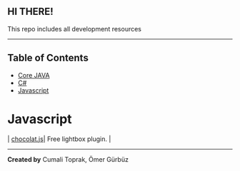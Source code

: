 ## HI THERE!

This repo includes all development resources

***

## Table of Contents

- [Core JAVA](#core-java)
- [C#](#Csharp)
- [Javascript](#Javascript)

# Javascript
| [chocolat.js](http://chocolat.insipi.de/)| Free lightbox plugin. |

*****
__Created by__ Cumali Toprak, Ömer Gürbüz
